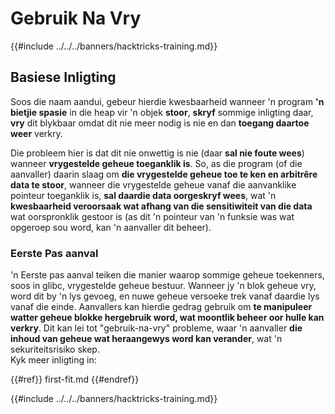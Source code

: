 # Gebruik Na Vry

{{#include ../../../banners/hacktricks-training.md}}

## Basiese Inligting

Soos die naam aandui, gebeur hierdie kwesbaarheid wanneer 'n program **'n bietjie spasie** in die heap vir 'n objek **stoor**, **skryf** sommige inligting daar, **vry** dit blykbaar omdat dit nie meer nodig is nie en dan **toegang daartoe weer** verkry.

Die probleem hier is dat dit nie onwettig is nie (daar **sal nie foute wees**) wanneer **vrygestelde geheue toeganklik is**. So, as die program (of die aanvaller) daarin slaag om **die vrygestelde geheue toe te ken en arbitrêre data te stoor**, wanneer die vrygestelde geheue vanaf die aanvanklike pointeur toeganklik is, **sal daardie data oorgeskryf wees**, wat 'n **kwesbaarheid veroorsaak wat afhang van die sensitiwiteit van die data** wat oorspronklik gestoor is (as dit 'n pointeur van 'n funksie was wat opgeroep sou word, kan 'n aanvaller dit beheer).

### Eerste Pas aanval

'n Eerste pas aanval teiken die manier waarop sommige geheue toekenners, soos in glibc, vrygestelde geheue bestuur. Wanneer jy 'n blok geheue vry, word dit by 'n lys gevoeg, en nuwe geheue versoeke trek vanaf daardie lys vanaf die einde. Aanvallers kan hierdie gedrag gebruik om **te manipuleer watter geheue blokke hergebruik word, wat moontlik beheer oor hulle kan verkry**. Dit kan lei tot "gebruik-na-vry" probleme, waar 'n aanvaller **die inhoud van geheue wat heraangewys word kan verander**, wat 'n sekuriteitsrisiko skep.\
Kyk meer inligting in:

{{#ref}}
first-fit.md
{{#endref}}

{{#include ../../../banners/hacktricks-training.md}}
